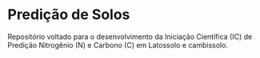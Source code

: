 # Predição de Solos
Repositório voltado para o desenvolvimento da Iniciação Científica (IC) de Predição Nitrogênio (N) e Carbono (C) em Latossolo e cambissolo.
